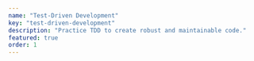 ```yaml
---
name: "Test-Driven Development"
key: "test-driven-development"
description: "Practice TDD to create robust and maintainable code."
featured: true
order: 1
--- 
```

